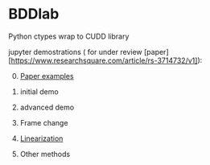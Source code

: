 # BDDlab
 Python ctypes wrap to CUDD library

<!-- Tutorial de https://davidkebo.com/cudd , hecho con ctypes -->

<!--   Preparo el entorno: biblioteca cudd so, declaraciones de tipo, funciones de utilidad

    1.1) compilo la so (lo hago con el terminal en vez de este notebook). Como dice el readme de cudd-3.0.0, con una opción de configure

    ./configure --enable-shared

    He tenido que hacer antes make clean. copio el *.so en este directorio (no el hardlink, el fichero, cambiando el trailing 0.0.0)

    1.2) me hace falta las structs replicadas. Lo hago con ctypesgen:

    /home/juanlu/anaconda3/bin/ctypesgen -llibcudd-3.0.0.so cudd.h -o cudd.py

    1.3) Los tipos de vuelta no los especifica, sin embargo. Los añado a mano.

    1.4) funciones de utilidad:

     - print_dd
     - write_dd
     - crear a partir de tabla de verdad
     - añadir un cubo
-->



 jupyter demostrations ( for under review [paper][https://www.researchsquare.com/article/rs-3714732/v1]):
 
0) [Paper examples](https://github.com/jgzapata/BDDlab/blob/main/PaperExamples.ipynb)

1) initial demo

2) advanced demo

3) Frame change

4) [Linearization](https://github.com/jgzapata/BDDlab/blob/main/Linearization.ipynb)

5) Other methods

 
